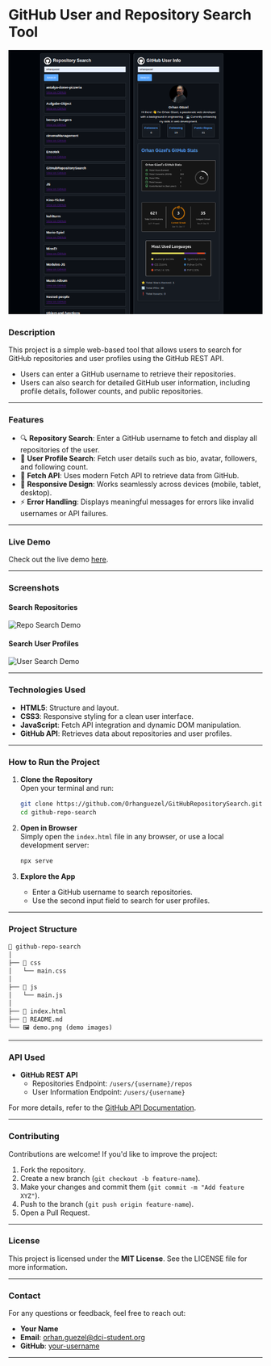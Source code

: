 # GitHub User and Repository Search Tool  

![Project Demo](./demo.png)

### **Description**  
This project is a simple web-based tool that allows users to search for GitHub repositories and user profiles using the GitHub REST API.  
- Users can enter a GitHub username to retrieve their repositories.  
- Users can also search for detailed GitHub user information, including profile details, follower counts, and public repositories.

---

### **Features**  
- 🔍 **Repository Search**: Enter a GitHub username to fetch and display all repositories of the user.  
- 👤 **User Profile Search**: Fetch user details such as bio, avatar, followers, and following count.  
- 📡 **Fetch API**: Uses modern Fetch API to retrieve data from GitHub.  
- 🎨 **Responsive Design**: Works seamlessly across devices (mobile, tablet, desktop).  
- ⚡ **Error Handling**: Displays meaningful messages for errors like invalid usernames or API failures.

---

### **Live Demo**  
Check out the live demo [here](https://orhanguezel.github.io/GitHubRepositorySearch/).

---

### **Screenshots**  
#### **Search Repositories**  
![Repo Search Demo](./repo-demo.png)

#### **Search User Profiles**  
![User Search Demo](./user-demo.png)

---

### **Technologies Used**  
- **HTML5**: Structure and layout.  
- **CSS3**: Responsive styling for a clean user interface.  
- **JavaScript**: Fetch API integration and dynamic DOM manipulation.  
- **GitHub API**: Retrieves data about repositories and user profiles.  

---

### **How to Run the Project**  

1. **Clone the Repository**  
   Open your terminal and run:  
   ```bash
   git clone https://github.com/Orhanguezel/GitHubRepositorySearch.git
   cd github-repo-search
   ```

2. **Open in Browser**  
   Simply open the `index.html` file in any browser, or use a local development server:  
   ```bash
   npx serve
   ```

3. **Explore the App**  
   - Enter a GitHub username to search repositories.  
   - Use the second input field to search for user profiles.  

---

### **Project Structure**  
```plaintext
📂 github-repo-search  
│  
├── 📁 css  
│   └── main.css  
│  
├── 📁 js  
│   └── main.js  
│  
├── 📄 index.html  
├── 📄 README.md  
└── 🖼️ demo.png (demo images)  
```

---

### **API Used**  
- **GitHub REST API**  
   - Repositories Endpoint: `/users/{username}/repos`  
   - User Information Endpoint: `/users/{username}`  

For more details, refer to the [GitHub API Documentation](https://docs.github.com/en/rest).

---

### **Contributing**  
Contributions are welcome! If you'd like to improve the project:  
1. Fork the repository.  
2. Create a new branch (`git checkout -b feature-name`).  
3. Make your changes and commit them (`git commit -m "Add feature XYZ"`).  
4. Push to the branch (`git push origin feature-name`).  
5. Open a Pull Request.

---

### **License**  
This project is licensed under the **MIT License**. See the LICENSE file for more information.

---

### **Contact**  
For any questions or feedback, feel free to reach out:  
- **Your Name**  
- **Email**: orhan.guezel@dci-student.org  
- **GitHub**: [your-username](https://github.com/Orhanguezel)

---
